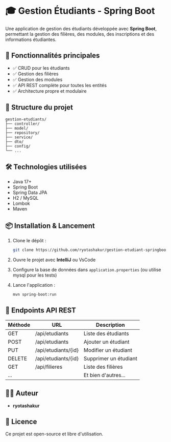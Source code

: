 
# 🎓 Gestion Étudiants - Spring Boot

Une application de gestion des étudiants développée avec **Spring Boot**, permettant la gestion des filières, des modules, des inscriptions et des informations étudiantes.

## 🚀 Fonctionnalités principales

- ✅ CRUD pour les étudiants
- ✅ Gestion des filières
- ✅ Gestion des modules
- ✅ API REST complète pour toutes les entités
- ✅ Architecture propre et modulaire

## 📁 Structure du projet

```
gestion-etudiants/
├── controller/
├── model/
├── repository/
├── service/
├── dto/
├── config/
└── ...
```

## 🛠️ Technologies utilisées

- Java 17+
- Spring Boot
- Spring Data JPA
- H2 / MySQL
- Lombok
- Maven

## 📦 Installation & Lancement

1. Clone le dépôt :
   ```bash
   git clone https://github.com/ryotashakur/gestion-etudiant-springboot.git
   ```

2. Ouvre le projet avec **IntelliJ** ou VsCode

3. Configure la base de données dans `application.properties` (ou utilise mysql pour les tests)

4. Lance l'application :
   ```bash
   mvn spring-boot:run
   ```

## 🔗 Endpoints API REST

| Méthode | URL                     | Description                      |
|--------|-------------------------|----------------------------------|
| GET    | /api/etudiants          | Liste des étudiants              |
| POST   | /api/etudiants          | Ajouter un étudiant              |
| PUT    | /api/etudiants/{id}     | Modifier un étudiant             |
| DELETE | /api/etudiants/{id}     | Supprimer un étudiant            |
| GET    | /api/filieres           | Liste des filières               |
| ...    |                         | Et bien d'autres...              |

## 👨‍💻 Auteur

- **ryotashakur**

## 📃 Licence

Ce projet est open-source et libre d'utilisation.
